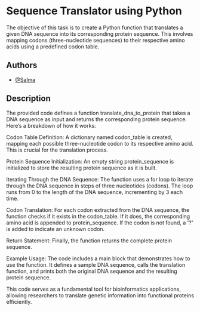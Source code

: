 
# Sequence Translator using Python
The objective of this task is to create a Python function that translates a given DNA sequence into its corresponding protein sequence. This involves mapping codons (three-nucleotide sequences) to their respective amino acids using a predefined codon table.


## Authors

- [@Salma](https://www.github.com/Bioinformatician-dev)


## Description

The provided code defines a function translate_dna_to_protein that takes a DNA sequence as input and returns the corresponding protein sequence. Here’s a breakdown of how it works:

Codon Table Definition: A dictionary named codon_table is created, mapping each possible three-nucleotide codon to its respective amino acid. This is crucial for the translation process.

Protein Sequence Initialization: An empty string protein_sequence is initialized to store the resulting protein sequence as it is built.

Iterating Through the DNA Sequence: The function uses a for loop to iterate through the DNA sequence in steps of three nucleotides (codons). The loop runs from 0 to the length of the DNA sequence, incrementing by 3 each time.

Codon Translation: For each codon extracted from the DNA sequence, the function checks if it exists in the codon_table. If it does, the corresponding amino acid is appended to protein_sequence. If the codon is not found, a '?' is added to indicate an unknown codon.

Return Statement: Finally, the function returns the complete protein sequence.

Example Usage: The code includes a main block that demonstrates how to use the function. It defines a sample DNA sequence, calls the translation function, and prints both the original DNA sequence and the resulting protein sequence.

This code serves as a fundamental tool for bioinformatics applications, allowing researchers to translate genetic information into functional proteins efficiently.

